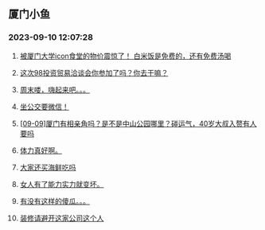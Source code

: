 ## 厦门小鱼 
### 2023-09-10 12:07:28

1. [被厦门大学icon食堂的物价震惊了！
白米饭是免费的，还有免费汤喝](http://bbs.xmfish.com/read-htm-tid-18069054.html)

2. [这次98投资贸易洽谈会你参加了吗？你去干嘛？](http://bbs.xmfish.com/read-htm-tid-18068952.html)

3. [周末喽，嗨起来吧。。。](http://bbs.xmfish.com/read-htm-tid-18068972.html)

4. [坐公交要微信！](http://bbs.xmfish.com/read-htm-tid-18069182.html)

5. [[09-09]厦门有相亲角吗？是不是中山公园哪里？碰运气，40岁大叔入赘有人要吗](http://bbs.xmfish.com/read-htm-tid-18068971.html)

6. [体力真好啊。](http://bbs.xmfish.com/read-htm-tid-18068977.html)

7. [大家还买海鲜吃吗](http://bbs.xmfish.com/read-htm-tid-18069096.html)

8. [女人有了能力实力就变坏。](http://bbs.xmfish.com/read-htm-tid-18069127.html)

9. [有没有这样的傻瓜。。。](http://bbs.xmfish.com/read-htm-tid-18069074.html)

10. [装修请避开这家公司这个人](http://bbs.xmfish.com/read-htm-tid-18069272.html)

